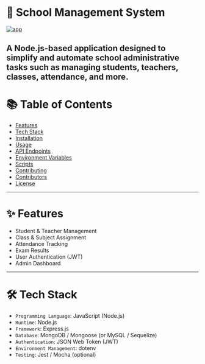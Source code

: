 # 🏫 School Management System
[![app](https://img.shields.io/badge/School_management_system-Administrator-green)](https://getbootstrap.com)

A Node.js-based application designed to simplify and automate school administrative tasks such as managing students, teachers, classes, attendance, and more.
---

# 📚 Table of Contents
-  [Features]()
- [Tech Stack]()
- [Installation]()
- [Usage]()
- [API Endpoints]()
- [Environment Variables]()
- [Scripts]()
- [Contributing]()
- [Contributors]()
- [License]()
---

# ✨ Features
- Student & Teacher Management
- Class & Subject Assignment
- Attendance Tracking
- Exam Results
- User Authentication (JWT)
- Admin Dashboard
---
# 🛠 Tech Stack
- ```Programming Language```: JavaScript (Node.js)
- ```Runtime```: Node.js
- ```Framework```: Express.js
- ```Database```: MongoDB / Mongoose (or MySQL / Sequelize)
- ```Authentication```: JSON Web Token (JWT)
- ```Environment Management```: dotenv
- ```Testing```: Jest / Mocha (optional)